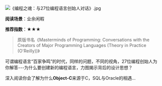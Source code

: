 ![《编程之魂：与27位编程语言创始人对话》.jpg](https://i.loli.net/2020/02/21/uoAgOkCs1MTES3Y.jpg)



**阅读场景**：业余闲暇

**推荐指数**：★★★

> 原版书名《Masterminds of Programming: Conversations with the Creators of Major Programming Languages (Theory in Practice (O'Reilly))》

​	可谓编程语言“百家争鸣”的时代，同样的问题，不同的视角，27位编程创始人为你解答---为什么要创建新的编程语言，力图揭示背后的设计思想？

深入阅读你会了解为什么**Object-C**来源于C，SQL与Oracle的相遇...